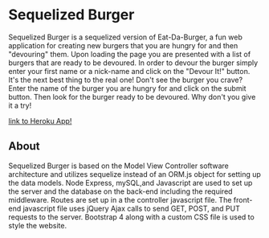 # Sequelized Burger
Sequelized Burger is a sequelized version of Eat-Da-Burger, a fun web application for creating new burgers that you are hungry for and then "devouring" them.  Upon loading the page you are presented with a list of burgers that are ready to be devoured.  In order to devour the burger simply enter your first name or a nick-name and click on the "Devour It!" button.  It's the next best thing to the real one!  Don't see the burger you crave?  Enter the name of the burger you are hungry for and click on the submit button.  Then look for the burger ready to be devoured.  Why don't you give it a try!

[link to Heroku App!](https://calm-wildwood-85998.herokuapp.com/)

## About
Sequelized Burger is based on the Model View Controller software architecture and utilizes sequelize instead of an ORM.js object for setting up the data models.  Node Express, mySQL,and Javascript are used to set up the server and the database on the back-end including the required middleware.  Routes are set up in a the controller javascript file.  The front-end javascript file uses jQuery Ajax calls to send GET, POST, and PUT requests to the server.  Bootstrap 4 along with a custom CSS file is used to style the website.